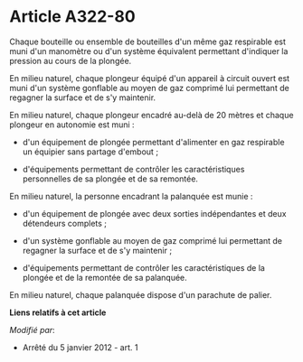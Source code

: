 # Article A322-80

Chaque bouteille ou ensemble de bouteilles d'un même gaz respirable est muni d'un manomètre ou d'un système équivalent
permettant d'indiquer la pression au cours de la plongée. 

En milieu naturel, chaque plongeur équipé d'un appareil à circuit ouvert est muni d'un système gonflable au moyen de gaz
comprimé lui permettant de regagner la surface et de s'y maintenir. 

En milieu naturel, chaque plongeur encadré au-delà de 20 mètres et chaque plongeur en autonomie est muni : 

- d'un équipement de plongée permettant d'alimenter en gaz respirable un équipier sans partage d'embout ; 

- d'équipements permettant de contrôler les caractéristiques personnelles de sa plongée et de sa remontée. 

En milieu naturel, la personne encadrant la palanquée est munie : 

- d'un équipement de plongée avec deux sorties indépendantes et deux détendeurs complets ; 

- d'un système gonflable au moyen de gaz comprimé lui permettant de regagner la surface et de s'y maintenir ; 

- d'équipements permettant de contrôler les caractéristiques de la plongée et de la remontée de sa palanquée. 

En milieu naturel, chaque palanquée dispose d'un parachute de palier.

**Liens relatifs à cet article**

_Modifié par_:

  - Arrêté du 5 janvier 2012 - art. 1
